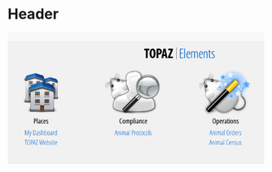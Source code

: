 <!-- TITLE: Image Test -->
<!-- SUBTITLE: A quick summary of Image Test -->

# Header
![Ordering Mice 00004](/uploads/ordering-mice-00004.png "Ordering Mice 00004")